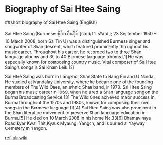 # Biography of Sai Htee Saing

\#\#short biography of Sai Htee Saing \(English\)

Sai Htee Saing \(Burmese: စိုင်းထီးဆိုင် \[sáɪɰ̃ tʰí sʰàɪɰ̃\]; 23 September 1950 – 10 March 2008; born Sai Tin U\) was a distinguished Burmese singer and songwriter of Shan descent, which featured prominently throughout his music career. Throughout his career, he recorded two to three Shan language albums and 30 to 40 Burmese language albums.\[1\] He was especially known for composing country music. Vital composer of Sai Htee Saing's songs is Sai Kham Leik.\[2\]

Sai Htee Saing was born in Langkho, Shan State to Nang Ein and U Nanda. He studied at Mandalay University, where he became one of the founding members of The Wild Ones, an ethnic Shan band, in 1973. Sai Htee Saing began his music career in 1969, when he aired a Shan language song on the Burma Broadcasting Service.\[3\] The Wild Ones achieved major success in Burma throughout the 1970s and 1980s, known for composing their own songs in the Burmese language.\[1\]\[4\] Sai Htee Saing was also prominent in the Shan literature movement to preserve Shan language education in Burma.\[5\] He died on 10 March 2008 in his home No.33\[6\] Dhamavihaya Road,Kyar Kwat Thit,Kyauk Myaung, Yangon, and is buried at Yayway Cemetery in Yangon.

[ref-ulr-wiki](https://en.wikipedia.org/wiki/Sai_Htee_Saing)

